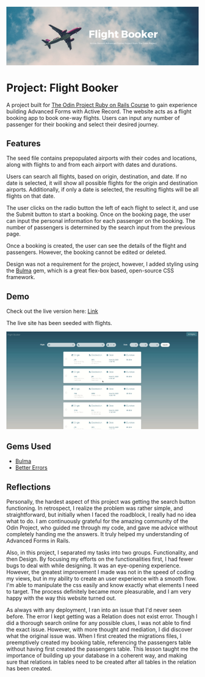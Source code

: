 ![banner](app/assets/images/flight_booker_banner.png)
# Project: Flight Booker
A project built for [The Odin Project Ruby on Rails Course](https://www.theodinproject.com/courses/ruby-on-rails/lessons/building-advanced-forms) to gain experience building Advanced Forms with Active Record. The website acts as a flight booking app to book one-way flights. Users can input any number of passenger for their booking and select their desired journey. 


## Features
The seed file contains prepopulated airports with their codes and locations, along with flights to and from each airport with dates and durations. 

Users can search all flights, based on origin, destination, and date. If no date is selected, it will show all possible flights for the origin and destination airports. Additionally, if only a date is selected, the resulting flights will be all flights on that date. 

The user clicks on the radio button the left of each flight to select it, and use the Submit button to start a booking. Once on the booking page, the user can input the personal information for each passenger on the booking. The number of passengers is determined by the search input from the previous page. 

Once a booking is created, the user can see the details of the flight and passengers. However, the booking cannot be edited or deleted.

Design was not a requirement for the project, however, I added styling using the [Bulma](https://bulma.io/) gem, which is a great flex-box based, open-source CSS framework. 

## Demo 
Check out the live version here: [Link](https://salty-bastion-40242.herokuapp.com/)

The live site has been seeded with flights. 

![demo](app/assets/images/flight-booker-demo.gif)

## Gems Used 
* [Bulma](https://bulma.io/)
* [Better Errors](https://github.com/BetterErrors/better_errors)

## Reflections 
Personally, the hardest aspect of this project was getting the search button functioning. In retrospect, I realize the problem was rather simple, and straightforward, but initially when I faced the roadblock, I really had no idea what to do. I am continuously grateful for the amazing community of the Odin Project, who guided me through my code, and gave me advice without completely handing me the answers. It truly helped my understanding of Advanced Forms in Rails. 

Also, in this project, I separated my tasks into two groups. Functionality, and then Design. By focusing my efforts on the functionalities first, I had fewer bugs to deal with while designing. It was an eye-opening experience. However, the greatest improvement I made was not in the speed of coding my views, but in my ability to create an user experience with a smooth flow. I'm able to manipulate the css easily and know exactly what elements I need to target. The process definitely became more pleasurable, and I am very happy with the way this website turned out.

As always with any deployment, I ran into an issue that I'd never seen before. The error I kept getting was a Relation does not exist error. Though I did a thorough search online for any possible clues, I was not able to find the exact issue. However, with more thought and mediation, I did discover what the original issue was. When I first created the migrations files, I preemptively created my booking table, referencing the passengers table without having first created the passengers table. This lesson taught me the importance of building up your database in a coherent way, and making sure that relations in tables need to be created after all tables in the relation has been created. 